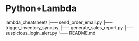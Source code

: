 # Python+Lambda
lambda_cheatsheet/ ├── send_order_email.py ├── trigger_inventory_sync.py ├── generate_sales_report.py ├── suspicious_login_alert.py └── README.md
